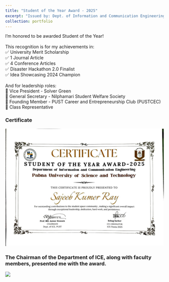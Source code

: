 ```yaml
---
title: "Student of the Year Award - 2025"
excerpt: "Issued by: Dept. of Information and Communication Engineering, Pabna University of Science and Technology <img src='/images/Student-of-the-Year-Award.jpg'>"
collection: portfolio
---
```


I’m honored to be awarded Student of the Year!  <br>
 <br>
This recognition is for my achievements in: <br>
✅ University Merit Scholarship <br>
✅ 1 Journal Article <br>
✅ 4 Conference Articles <br>
✅ Disaster Hackathon 2.0 Finalist <br>
✅ Idea Showcasing 2024 Champion <br>
 <br>
And for leadership roles: <br>
💼 Vice President - Solver Green <br>
💼 General Secretary - Nilphamari Student Welfare Society <br>
💼 Founding Member - PUST Career and Entrepreneurship Club (PUSTCEC) <br>
💼 Class Representative <br>

<h3>Certificate </h3>
<img src='/images/Std_Year_Award.jpg'>
<h3>The Chairman of the Department of ICE, along with faculty members, presented me with the award.</h3>
<img src='/images/Student-of-the-Year-Award.jpg'>